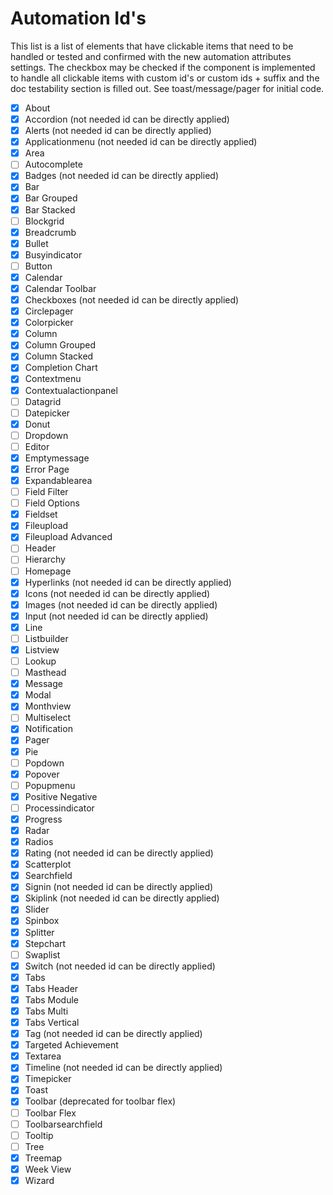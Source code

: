 # Automation Id's

This list is a list of elements that have clickable items that need to be handled or tested and confirmed with the new automation attributes settings. The checkbox may be checked if the component is implemented to handle all clickable items with custom id's or custom ids + suffix and the doc testability section is filled out. See toast/message/pager for initial code.

- [x] About
- [x] Accordion (not needed id can be directly applied)
- [x] Alerts (not needed id can be directly applied)
- [x] Applicationmenu (not needed id can be directly applied)
- [x] Area
- [ ] Autocomplete
- [x] Badges (not needed id can be directly applied)
- [x] Bar
- [x] Bar Grouped
- [x] Bar Stacked
- [ ] Blockgrid
- [x] Breadcrumb
- [x] Bullet
- [x] Busyindicator
- [ ] Button
- [x] Calendar
- [x] Calendar Toolbar
- [x] Checkboxes (not needed id can be directly applied)
- [x] Circlepager
- [x] Colorpicker
- [x] Column
- [x] Column Grouped
- [x] Column Stacked
- [x] Completion Chart
- [x] Contextmenu
- [x] Contextualactionpanel
- [ ] Datagrid
- [ ] Datepicker
- [x] Donut
- [ ] Dropdown
- [ ] Editor
- [x] Emptymessage
- [x] Error Page
- [x] Expandablearea
- [ ] Field Filter
- [ ] Field Options
- [x] Fieldset
- [x] Fileupload
- [x] Fileupload Advanced
- [ ] Header
- [ ] Hierarchy
- [ ] Homepage
- [x] Hyperlinks (not needed id can be directly applied)
- [x] Icons (not needed id can be directly applied)
- [x] Images (not needed id can be directly applied)
- [x] Input (not needed id can be directly applied)
- [x] Line
- [ ] Listbuilder
- [x] Listview
- [ ] Lookup
- [ ] Masthead
- [x] Message
- [x] Modal
- [x] Monthview
- [ ] Multiselect
- [x] Notification
- [x] Pager
- [x] Pie
- [ ] Popdown
- [x] Popover
- [ ] Popupmenu
- [x] Positive Negative
- [ ] Processindicator
- [x] Progress
- [x] Radar
- [x] Radios
- [x] Rating (not needed id can be directly applied)
- [x] Scatterplot
- [x] Searchfield
- [x] Signin (not needed id can be directly applied)
- [x] Skiplink (not needed id can be directly applied)
- [x] Slider
- [x] Spinbox
- [x] Splitter
- [x] Stepchart
- [ ] Swaplist
- [x] Switch (not needed id can be directly applied)
- [x] Tabs
- [x] Tabs Header
- [x] Tabs Module
- [x] Tabs Multi
- [x] Tabs Vertical
- [x] Tag (not needed id can be directly applied)
- [x] Targeted Achievement
- [x] Textarea
- [x] Timeline (not needed id can be directly applied)
- [x] Timepicker
- [x] Toast
- [x] Toolbar (deprecated for toolbar flex)
- [ ] Toolbar Flex
- [ ] Toolbarsearchfield
- [ ] Tooltip
- [ ] Tree
- [x] Treemap
- [x] Week View
- [x] Wizard
